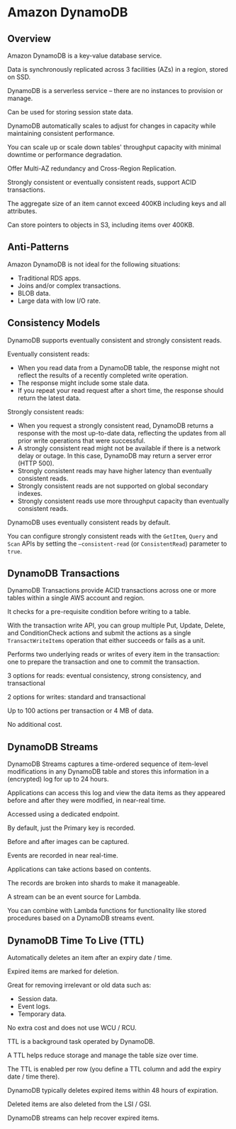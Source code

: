# Amazon DynamoDB

## Overview

Amazon DynamoDB is a key-value database service.

Data is synchronously replicated across 3 facilities (AZs) in a region, stored on SSD.

DynamoDB is a serverless service – there are no instances to provision or manage.

Can be used for storing session state data.

DynamoDB automatically scales to adjust for changes in capacity while maintaining consistent performance. 

You can scale up or scale down tables' throughput capacity with minimal downtime or performance degradation.

Offer Multi-AZ redundancy and Cross-Region Replication.

Strongly consistent or eventually consistent reads, support ACID transactions.

The aggregate size of an item cannot exceed 400KB including keys and all attributes.

Can store pointers to objects in S3, including items over 400KB.


## Anti-Patterns

Amazon DynamoDB is not ideal for the following situations:

- Traditional RDS apps.
- Joins and/or complex transactions.
- BLOB data.
- Large data with low I/O rate.


## Consistency Models

DynamoDB supports eventually consistent and strongly consistent reads.

Eventually consistent reads:
- When you read data from a DynamoDB table, the response might not reflect the results of a recently completed write operation.
- The response might include some stale data.
- If you repeat your read request after a short time, the response should return the latest data.

Strongly consistent reads:
- When you request a strongly consistent read, DynamoDB returns a response with the most up-to-date data, reflecting the updates from all prior write operations that were successful.
- A strongly consistent read might not be available if there is a network delay or outage. In this case, DynamoDB may return a server error (HTTP 500).
- Strongly consistent reads may have higher latency than eventually consistent reads.
- Strongly consistent reads are not supported on global secondary indexes.
- Strongly consistent reads use more throughput capacity than eventually consistent reads.

DynamoDB uses eventually consistent reads by default.

You can configure strongly consistent reads with the `GetItem`, `Query` and `Scan` APIs by setting the `–consistent-read` (or `ConsistentRead`) parameter to `true`.


## DynamoDB Transactions

DynamoDB Transactions provide ACID transactions across one or more tables within a single AWS account and region.

It checks for a pre-requisite condition before writing to a table.

With the transaction write API, you can group multiple Put, Update, Delete, and ConditionCheck actions and submit the actions as a single `TransactWriteItems` operation that either succeeds or fails as a unit.

Performs two underlying reads or writes of every item in the transaction: one to prepare the transaction and one to commit the transaction.

3 options for reads: eventual consistency, strong consistency, and transactional

2 options for writes: standard and transactional

Up to 100 actions per transaction or 4 MB of data.

No additional cost.


## DynamoDB Streams

DynamoDB Streams captures a time-ordered sequence of item-level modifications in any DynamoDB table and stores this information in a (encrypted) log for up to 24 hours.

Applications can access this log and view the data items as they appeared before and after they were modified, in near-real time.

Accessed using a dedicated endpoint.

By default, just the Primary key is recorded.

Before and after images can be captured.

Events are recorded in near real-time.

Applications can take actions based on contents.

The records are broken into shards to make it manageable.

A stream can be an event source for Lambda.

You can combine with Lambda functions for functionality like stored procedures based on a DynamoDB streams event.


## DynamoDB Time To Live (TTL)

Automatically deletes an item after an expiry date / time.

Expired items are marked for deletion.

Great for removing irrelevant or old data such as:
- Session data.
- Event logs.
- Temporary data.

No extra cost and does not use WCU / RCU.

TTL is a background task operated by DynamoDB.

A TTL helps reduce storage and manage the table size over time.

The TTL is enabled per row (you define a TTL column and add the expiry date / time there).

DynamoDB typically deletes expired items within 48 hours of expiration.

Deleted items are also deleted from the LSI / GSI.

DynamoDB streams can help recover expired items.
